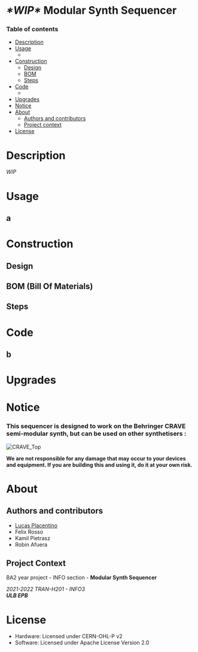 # ***\*WIP\**** Modular Synth Sequencer

### Table of contents

<!--ts-->
   * [Description](#description)
   * [Usage](#usage)
      * [](#)
   * [Construction](#construction)
      * [Design](#design)
      * [BOM](#bom-bill-of-materials)
      * [Steps](#steps)
   * [Code](#code)
      * [](#)
   * [Upgrades](#upgrades)
   * [Notice](#notice)
   * [About](#about)
      * [Authors and contributors](#authors-and-contributors)
      * [Project context](#project-context)
   * [License](#license)

<!--te-->

# Description
*WIP*

# Usage

## a


# Construction

## Design

## BOM (Bill Of Materials)

## Steps


# Code

## b


# Upgrades


# Notice

### This sequencer is designed to work on the Behringer CRAVE semi-modular synth, but can be used on other synthetisers :

![CRAVE_Top](https://user-images.githubusercontent.com/23436953/137537161-592bf523-0215-4223-ab55-275d13cd8a0b.png)

**We are not responsible for any damage that may occur to your devices and equipment. If you are building this and using it, do it at your own risk.**


# About

## Authors and contributors
- [Lucas Placentino](https://github.com/lucasplacentino)
- Felix Rosso
- Kamil Pietrasz
- Robin Afuera

## Project Context
BA2 year project - INFO section - **Modular Synth Sequencer**

*2021-2022 TRAN-H201 - INFO3* <br>
***ULB EPB***


# License
- Hardware: Licensed under CERN-OHL-P v2
- Software: Licensed under Apache License Version 2.0
